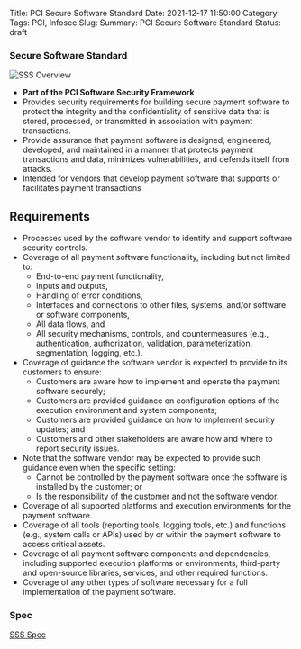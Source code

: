 Title: PCI Secure Software Standard
Date: 2021-12-17 11:50:00
Category: 
Tags: PCI, Infosec
Slug: 
Summary: PCI Secure Software Standard
Status: draft



### Secure Software Standard
![SSS Overview](/images/pci-ssf/2.png)

* **Part of the PCI Software Security Framework**
 * Provides security requirements for building secure payment software to protect the integrity and the confidentiality of sensitive data that is stored, processed, or transmitted in association with payment transactions. 
 * Provide assurance that payment software is designed, engineered, developed, and maintained in a manner that protects payment transactions and data, minimizes vulnerabilities, and defends itself from attacks.
 * Intended for vendors that develop payment software that supports or facilitates payment transactions

## Requirements
* Processes used by the software vendor to identify and support software security controls.
* Coverage of all payment software functionality, including but not limited to:
    * End-to-end payment functionality,
    * Inputs and outputs,
    * Handling of error conditions,
    * Interfaces and connections to other files, systems, and/or software or software components,
    * All data flows, and
    * All security mechanisms, controls, and countermeasures (e.g., authentication, authorization, validation, parameterization,
    segmentation, logging, etc.).
* Coverage of guidance the software vendor is expected to provide to its customers to ensure:
    * Customers are aware how to implement and operate the payment software securely;
    * Customers are provided guidance on configuration options of the execution environment and system components;
    * Customers are provided guidance on how to implement security updates; and
    * Customers and other stakeholders are aware how and where to report security issues.
* Note that the software vendor may be expected to provide such guidance even when the specific setting:
    * Cannot be controlled by the payment software once the software is installed by the customer; or
    * Is the responsibility of the customer and not the software vendor.
* Coverage of all supported platforms and execution environments for the payment software.
* Coverage of all tools (reporting tools, logging tools, etc.) and functions (e.g., system calls or APIs) used by or within the payment software
to access critical assets.
* Coverage of all payment software components and dependencies, including supported execution platforms or environments, third-party
and open-source libraries, services, and other required functions.
* Coverage of any other types of software necessary for a full implementation of the payment software.


### Spec
[SSS Spec](https://www.pcisecuritystandards.org/documents/PCI-Secure-Software-Standard-v1_1.pdf)

